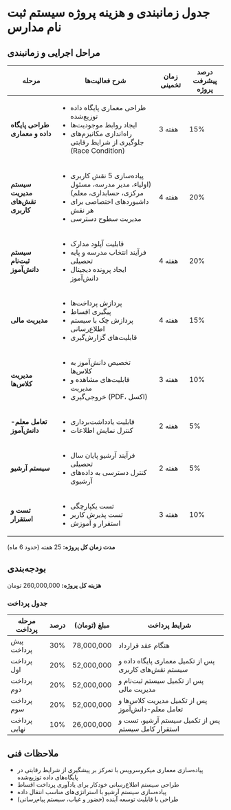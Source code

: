 # جدول زمانبندی و هزینه پروژه سیستم ثبت نام مدارس

## مراحل اجرایی و زمانبندی

| مرحله | شرح فعالیت‌ها | زمان تخمینی | درصد پیشرفت پروژه |
|-------|-------------|------------|-----------------|
| **طراحی پایگاه داده و معماری** | <ul><li>طراحی معماری پایگاه داده توزیع‌شده</li><li>ایجاد روابط موجودیت‌ها</li><li>راه‌اندازی مکانیزم‌های جلوگیری از شرایط رقابتی (Race Condition)</li></ul> | 3 هفته | 15% |
| **سیستم مدیریت نقش‌های کاربری** | <ul><li>پیاده‌سازی 5 نقش کاربری (اولیاء، مدیر مدرسه، مسئول مرکزی، حسابداری، معلم)</li><li>داشبوردهای اختصاصی برای هر نقش</li><li>مدیریت سطوح دسترسی</li></ul> | 4 هفته | 20% |
| **سیستم ثبت‌نام دانش‌آموز** | <ul><li>قابلیت آپلود مدارک</li><li>فرآیند انتخاب مدرسه و پایه تحصیلی</li><li>ایجاد پرونده دیجیتال دانش‌آموز</li></ul> | 4 هفته | 20% |
| **مدیریت مالی** | <ul><li>پردازش پرداخت‌ها</li><li>پیگیری اقساط</li><li>پردازش چک با سیستم اطلاع‌رسانی</li><li>قابلیت‌های گزارش‌گیری</li></ul> | 4 هفته | 15% |
| **مدیریت کلاس‌ها** | <ul><li>تخصیص دانش‌آموز به کلاس‌ها</li><li>قابلیت‌های مشاهده و مدیریت</li><li>خروجی‌گیری (PDF، اکسل)</li></ul> | 3 هفته | 10% |
| **تعامل معلم-دانش‌آموز** | <ul><li>قابلیت یادداشت‌برداری</li><li>کنترل نمایش اطلاعات</li></ul> | 2 هفته | 5% |
| **سیستم آرشیو** | <ul><li>فرآیند آرشیو پایان سال تحصیلی</li><li>کنترل دسترسی به داده‌های آرشیوی</li></ul> | 2 هفته | 5% |
| **تست و استقرار** | <ul><li>تست یکپارچگی</li><li>تست پذیرش کاربر</li><li>استقرار و آموزش</li></ul> | 3 هفته | 10% |

**مدت زمان کل پروژه:** 25 هفته (حدود 6 ماه)

## بودجه‌بندی

**هزینه کل پروژه:** 260,000,000 تومان

### جدول پرداخت

| مرحله پرداخت | درصد | مبلغ (تومان) | شرایط پرداخت |
|--------------|------|-------------|-------------|
| پیش پرداخت | 30% | 78,000,000 | هنگام عقد قرارداد |
| پرداخت اول | 20% | 52,000,000 | پس از تکمیل معماری پایگاه داده و سیستم نقش‌های کاربری |
| پرداخت دوم | 20% | 52,000,000 | پس از تکمیل سیستم ثبت‌نام و مدیریت مالی |
| پرداخت سوم | 20% | 52,000,000 | پس از تکمیل مدیریت کلاس‌ها و تعامل معلم-دانش‌آموز |
| پرداخت نهایی | 10% | 26,000,000 | پس از تکمیل سیستم آرشیو، تست و استقرار کامل سیستم |

## ملاحظات فنی

- پیاده‌سازی معماری میکروسرویس با تمرکز بر پیشگیری از شرایط رقابتی در پایگاه‌های داده توزیع‌شده
- طراحی سیستم اطلاع‌رسانی خودکار برای یادآوری پرداخت اقساط
- پیاده‌سازی سیستم آرشیو با استراتژی‌های مناسب انتقال داده
- طراحی با قابلیت توسعه آینده (حضور و غیاب، سیستم پیام‌رسانی)
